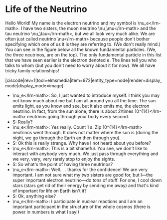 # Life of the Neutrino

Hello World! My name is the electron neutrino and my symbol is \nu_e&lt;/lrn-math&gt;. I have two sisters, the muon neutrino \nu_\mu&lt;/lrn-math&gt; and the tau neutrino \nu\_\tau&lt;/lrn-math&gt;, but we all look very much alike. We are often just called neutrino \nu&lt;/lrn-math&gt; because people don't bother specifying which one of us it is they are referring to. \(We don't really mind.\) You can see in the figure below all the known fundamental particles. \(We, the three neutrinos, are on the top\). The only fundamental particle in this list that we have seen earlier is the electron denoted e. The lines tell you who talks to whom \(but you don't need to worry about it for now\). We all have tricky family relationships!

\[ciscode\|rev=1\|tool=elmsmedia\|item=972\|entity\_type=node\|render=display\_mode\|display\_mode=image\]

* \nu\_e&lt;/lrn-math&gt;: So, I just wanted to introduce myself. I think you may not know much about me but I am all around you all the time. The sun emits light, as you know and see, but it also emits me, the electron neutrino. In fact, from the sun alone, there is about 2\times 10^{14}&lt;/lrn-math&gt; neutrinos going through your body every second.
* S: Really?
* \nu\_e&lt;/lrn-math&gt;: Yes really. Count 1 s. Zip 10^{14}&lt;/lrn-math&gt; neutrinos went through. It does not matter where the sun is \(during the night, we go through the Earth an then through you\).
* S: Ok this is really strange. Why have I not heard about you before?
* \nu\_e&lt;/lrn-math&gt;: This is a bit shameful. You see, we don't like to interact with anybody very much. We just pass through everything and we very, very, very rarely stop to enjoy the sights.
* S: So what's the point of having three neutrinos?
* \nu\_e&lt;/lrn-math&gt;: Well. . . thanks for the confidence!  We are very important. I am not sure what my two sisters are good for, but I—the super important electron neutrino—do tons of stuff. For one, I cool down stars \(stars get rid of their energy by sending me away\) and that's kind of important for life on Earth isn't it?
* S: Ok, anything else?
* \nu\_e&lt;/lrn-math&gt;: I participate in nuclear reactions and I am an important participant in the structure of the whole cosmos \(there is power in numbers is what I say!\)

